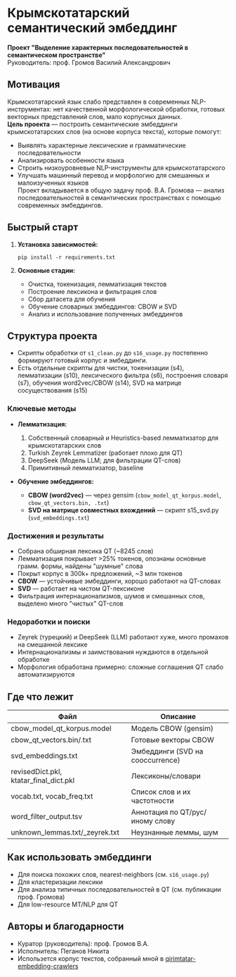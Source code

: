 # Крымскотатарский семантический эмбеддинг
**Проект "Выделение характерных последовательностей в семантическом пространстве"**  
Руководитель: проф. Громов Василий Александрович

## Мотивация

Крымскотатарский язык слабо представлен в современных NLP-инструментах: нет качественной морфологической обработки, готовых векторных представлений слов, мало корпусных данных.  
**Цель проекта** — построить семантические эмбеддинги крымскотатарских слов (на основе корпуса текста), которые помогут:
- Выявлять характерные лексические и грамматические последовательности
- Анализировать особенности языка
- Строить низкоуровневые NLP-инструменты для крымскотатарского
- Улучшать машинный перевод и морфологию для смешанных и малоизученных языков  
  Проект вкладывается в общую задачу проф. В.А. Громова — анализ последовательностей в семантических пространствах с помощью современных эмбеддингов.


## Быстрый старт

1. **Установка зависимостей:**
    ```
    pip install -r requirements.txt
    ```

2. **Основные стадии:**
    - Очистка, токенизация, лемматизация текстов
    - Построение лексикона и фильтрация слов
    - Сбор датасета для обучения
    - Обучение словарных эмбеддингов: CBOW и SVD
    - Анализ и использование полученных эмбеддингов

## Структура проекта

- Скрипты обработки от `s1_clean.py` до `s16_usage.py` постепенно формируют готовый корпус и эмбеддинги.
- Есть отдельные скрипты для чистки, токенизации (s4), лемматизации (s10), лексического фильтра (s6), построения словаря (s7), обучения word2vec/CBOW (s14), SVD на матрице сосуществования (s15)

### Ключевые методы

- **Лемматизация:**
    1. Собственный словарный и Heuristics-based лемматизатор для крымскотатарских слов
    2. Turkish Zeyrek Lemmatizer (работает плохо для QT)
    3. DeepSeek (Модель LLM; для фильтрации QT-слов)
    4. Примитивный лемматизатор, baseline

- **Обучение эмбеддингов:**
    - **CBOW (word2vec)** — через gensim (`cbow_model_qt_korpus.model`, `cbow_qt_vectors.bin, .txt`)
    - **SVD на матрице совместных вхождений** — скрипт s15_svd.py (`svd_embeddings.txt`)

### Достижения и результаты

- Собрана обширная лексика QT (~8245 слов)
- Лемматизация покрывает >25% токенов, опознаны основные грамм. формы, найдены "шумные" слова
- Покрыт корпус в 300k+ предложений, ~3 млн токенов
- **CBOW** — устойчивые эмбеддинги, хорошо работают на QT-словаx
- **SVD** — работает на чистом QT-лексиконе
- Фильтрация интернационализмов, шумов и смешанных слов, выделено много "чистых" QT-слов

### Недоработки и поиски

- Zeyrek (турецкий) и DeepSeek (LLM) работают хуже, много промахов на смешанной лексике
- Интернационализмы и заимствования нуждаются в отдельной обработке
- Морфология обработана примерно: сложные соглашения QT слабо автоматизируются

## Где что лежит

| Файл                  | Описание                                      |
|-----------------------|-----------------------------------------------|
| cbow_model_qt_korpus.model | Модель CBOW (gensim)                   |
| cbow_qt_vectors.bin/.txt   | Готовые векторы CBOW                    |
| svd_embeddings.txt         | Эмбеддинги (SVD на cooccurrence)         |
| revisedDict.pkl, ktatar_final_dict.pkl | Лексиконы/словари          |
| vocab.txt, vocab_freq.txt  | Список слов и их частотности             |
| word_filter_output.tsv     | Аннотация по QT/рус/иному слову          |
| unknown_lemmas.txt/_zeyrek.txt | Неузнанные леммы, шум                |

## Как использовать эмбеддинги

- Для поиска похожих слов, nearest-neighbors (см. `s16_usage.py`)
- Для кластеризации лексики
- Для анализа типичных последовательностей в QT (см. публикации проф. Громова)
- Для low-resource MT/NLP для QT

## Авторы и благодарности

- Куратор (руководитель): проф. Громов В.А.
- Исполнитель: Пеганов Никита
- Использется корпус текстов, собранный мной в [qirimtatar-embedding-crawlers](https://github.com/NikPeg/qirimtatar-embedding-crawlers)

